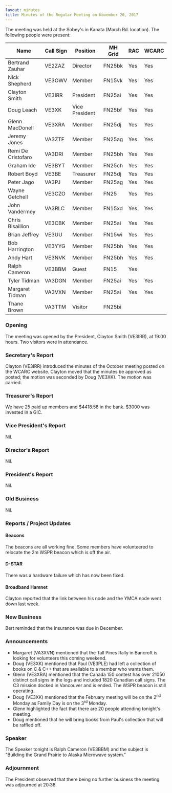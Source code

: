 ```yaml
---
layout: minutes
title: Minutes of the Regular Meeting on November 20, 2017
---
```


The meeting was held at the Sobey's in Kanata (March Rd. location).
The following people were present:

| Name                   | Call Sign  | Position         | MH Grid | RAC | WCARC |
|------------------------|------------|------------------|---------|-----|-------|
| Bertrand Zauhar        | VE2ZAZ     | Director         | FN25bk  | Yes | Yes   |
| Nick Shepherd          | VE3OWV     | Member           | FN15vk  | Yes | Yes   |
| Clayton Smith          | VE3IRR     | President        | FN25ai  | Yes | Yes   |
| Doug Leach             | VE3XK      | Vice President   | FN25bf  | Yes | Yes   |
| Glenn MacDonell        | VE3XRA     | Member           | FN25dj  | Yes | Yes   |
| Jeremy Jones           | VA3ZTF     | Member           | FN25ag  | Yes | Yes   |
| Remi De Cristofaro     | VA3DRI     | Member           | FN25bh  | Yes | Yes   |
| Graham Ide             | VE3BYT     | Member           | FN25ch  | Yes | Yes   |
| Robert Boyd            | VE3BE      | Treasurer        | FN25dj  | Yes | Yes   |
| Peter Jago             | VA3PJ      | Member           | FN25ag  | Yes | Yes   |
| Wayne Getchell         | VE3CZO     | Member           | FN25    | Yes | Yes   |
| John Vandermey         | VA3RLC     | Member           | FN15xd  | Yes | Yes   |
| Chris Bisaillion       | VE3CBK     | Member           | FN25ai  | Yes | Yes   |
| Brian Jeffrey          | VE3UU      | Member           | FN15wi  | Yes | Yes   |
| Bob Harrington         | VE3YYG     | Member           | FN25bh  | Yes | Yes   |
| Andy Hart              | VE3NVK     | Member           | FN25bh  | Yes | Yes   |
| Ralph Cameron          | VE3BBM     | Guest            | FN15    | Yes |       |
| Tyler Tidman           | VA3DGN     | Member           | FN25ai  | Yes | Yes   |
| Margaret Tidman        | VA3VXN     | Member           | FN25ai  | Yes | Yes   |
| Thane Brown            | VA3TTM     | Visitor          | FN25bi  |     |       |

### Opening

The meeting was opened by the President, Clayton Smith (VE3IRR), at 19:00 hours.
Two visitors were in attendance.

### Secretary's Report

Clayton (VE3IRR) introduced the minutes of the October meeting posted on the WCARC website.
Clayton moved that the minutes be approved as posted; the motion was seconded by Doug (VE3XK).
The motion was carried.

### Treasurer's Report

We have 25 paid up members and $4418.58 in the bank. $3000 was invested in a GIC.

### Vice President's Report

Nil.

### Director's Report

Nil.

### President's Report

Nil.

### Old Business

Nil.

### Reports / Project Updates

#### Beacons

The beacons are all working fine. Some members have volunteered to relocate the 2m WSPR beacon which is off the air.

#### D-STAR

There was a hardware failure which has now been fixed.

#### Broadband Hamnet

Clayton reported that the link between his node and the YMCA node went down last week.

### New Business

Bert reminded that the insurance was due in December.

### Announcements

* Margaret (VA3XVN) mentioned that the Tall Pines Rally in Bancroft is looking for volunteers this coming weekend.
* Doug (VE3XK) mentioned that Paul (VE3PLE) had left a collection of books on C & C++ that are available to a member who wants them.
* Glenn (VE3XRA) mentioned that the Canada 150 contest has over 21050 distinct call signs in the logs and included 1820 Canadian call signs. The C3 mission docked in Vancouver and is ended. The WSPR beacon is still operating.
* Doug (VE3XK) mentioned that the February meeting will be on the 2<sup>nd</sup> Monday as Family Day is on the 3<sup>rd</sup> Monday.
* Glenn highlighted the fact that there are 20 people attending tonight's meeting.
* Doug mentioned that he will bring books from Paul's collection that will be raffled off.

### Speaker

The Speaker tonight is Ralph Cameron (VE3BBM) and the subject is "Building the Grand Prairie to Alaska Microwave system."

### Adjournment

The President observed that there being no further business the meeting was
adjourned at 20:38.
